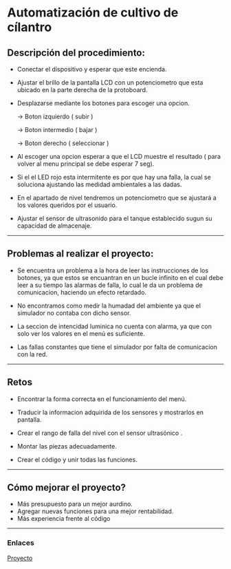 #  Automatización de cultivo de cílantro

## Descripción del procedimiento:

- Conectar el dispositivo y esperar que este encienda.

- Ajustar el brillo de la pantalla LCD con un potenciometro que esta ubicado en la parte derecha de la protoboard.

- Desplazarse mediante los botones para escoger una opcion.

  -> Boton izquierdo ( subir )
  
  -> Boton intermedio ( bajar )  
  
  -> Boton derecho ( seleccionar )  
  
- Al escoger una opcion esperar a que el LCD muestre el resultado ( para volver al menu principal se debe esperar 7 seg).

- Si el el LED rojo esta intermitente es por que hay una falla, la cual se soluciona ajustando las medidad ambientales a las dadas.

- En el apartado de nivel tendremos un potenciometro que se ajustará a los valores queridos por el usuario.

- Ajustar el sensor de ultrasonido para el tanque establecido sugun su capacidad de almacenaje.

-------------------------------------------------

## Problemas al realizar el proyecto: 

- Se encuentra un problema a la hora de leer las instrucciones de los botones, ya que estos se encuantran en un bucle infinito en 
el cual debe leer a su tiempo las alarmas de falla, lo cual le da un problema de comunicacion, haciendo un efecto retardado.

- No encontramos como medir la humadad del ambiente ya que el simulador no contaba con dicho sensor.

- La seccion de intencidad luminica no cuenta con alarma, ya que con solo ver los valores en el menú es suficiente.

- Las fallas constantes que tiene el simulador por falta de comunicacion con la red.

-------------------------------------------------

## Retos 

- Encontrar la forma correcta en el funcionamiento del menú.

- Traducir la informacion adquirida de los sensores y mostrarlos en pantalla. 

- Crear el rango de falla del nivel con el sensor ultrasónico .

- Montar las piezas adecuadamente.

- Crear el código y unir todas las funciones.

----------------------------------------------------

## Cómo mejorar el proyecto?

- Más presupuesto para un mejor aurdino.
- Agregar nuevas funciones para una mejor rentabilidad.
- Más experiencia frente al código 

---------------------------------------

### Enlaces
[Proyecto](https://www.tinkercad.com/things/1vKJRWb56ST-cilantro/editel?sharecode=gZ9jjr2kN5jbMHRnECYSLiUymDgb1TLRIUJ42Cwqymc)

